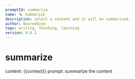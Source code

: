 ```yaml
---
promptId: summarize
name: 🗞️ Summarize
description: select a content and it will be summarized.
author: Noureddine
tags: writing, thinking, learning
version: 0.0.1
---
```

# summarize
content: 
{{context}}
prompt:
summarize the content